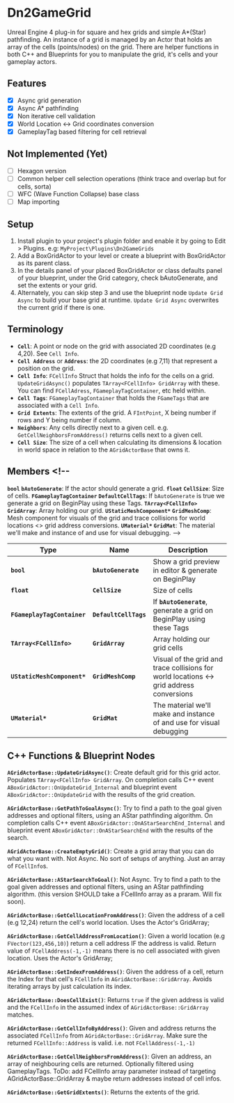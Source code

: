 # Dn2GameGrid

Unreal Engine 4 plug-in for square and hex grids and simple A*(Star) pathfinding. An instance of a grid is managed by an Actor that holds an array of the cells (points/nodes) on the grid. There are helper functions in both C++ and Blueprints for you to manipulate the grid, it's cells and your gameplay actors.

## Features
- [x] Async grid generation
- [x] Async A* pathfinding
- [x] Non iterative cell validation
- [x] World Location <-> Grid coordinates conversion
- [x] GameplayTag based filtering for cell retrieval

## Not Implemented (Yet)
- [ ] Hexagon version
- [ ] Common helper cell selection operations (think trace and overlap but for cells, sorta)
- [ ] WFC (Wave Function Collapse) base class
- [ ] Map importing

## Setup
1. Install plugin to your project's plugin folder and enable it by going to Edit > Plugins. e.g: `MyProject\Plugins\Dn2GameGrids`
2. Add a BoxGridActor to your level or create a blueprint with BoxGridActor as its parent class.
3. In the details panel of your placed BoxGridActor  or class defaults panel of your blueprint, under the Grid category, check bAutoGenerate, and set the extents or your grid.
4. Alternately, you can skip step 3 and use the blueprint node `Update Grid Async` to build your base grid at runtime. `Update Grid Async` overwrites the current grid if there is one.

## Terminology
- **`Cell`**: A point or node on the grid with associated 2D coordinates (e.g 4,20). See `Cell Info`.
- **`Cell Address`** or **`Address`**: the 2D coordinates (e.g 7,11) that represent a position on the grid.
- **`Cell Info`**: `FCellInfo` Struct that holds the info for the cells on a grid. `UpdateGridAsync()` populates `TArray<FCellInfo> GridArray` with these. You can find `FCellAdress`, `FGameplayTagContainer`, etc held within.
- **`Cell Tags`**: `FGameplayTagContainer` that holds the `FGameTags` that are associated with a `Cell Info`.
- **`Grid Extents`**: The extents of the grid. A `FIntPoint`, X being number if rows and Y being number if column.
- **`Neighbors`**: Any cells directly next to a given cell. e.g. `GetCellNeighborsFromAddress()` returns cells next to a given cell.
- **`Cell Size`**: The size of a cell when calculating its dimensions & location in world space in relation to the `AGridActorBase` that owns it.

## Members <!--
**`bool` `bAutoGenerate`**: If the actor should generate a grid.
**`float` `CellSize`**: Size of cells.
**`FGameplayTagContainer` `DefaultCellTags`**: If `bAutoGenerate` is true we generate a grid on BeginPlay using these Tags.
**`TArray<FCellInfo>` `GridArray`**: Array holding our grid.
**`UStaticMeshComponent*` `GridMeshComp`**: Mesh component for visuals of the grid and trace collisions for world locations <> grid address conversions.
**`UMaterial*` `GridMat`**:	The material we'll make and instance of and use for visual debugging. -->

| Type                        | Name                  | Description                                                                              |
|-----------------------------|-----------------------|------------------------------------------------------------------------------------------|
| **`bool`**                  | **`bAutoGenerate`**   | Show a grid preview in editor & generate on BeginPlay                                    |
| **`float`**                 | **`CellSize`**        | Size of cells                                                                            |
| **`FGameplayTagContainer`** | **`DefaultCellTags`** | If **`bAutoGenerate`**, generate a grid on BeginPlay using these Tags                    |
| **`TArray<FCellInfo>`**     | **`GridArray`**       | Array holding our grid cells                                                             |
| **`UStaticMeshComponent*`** | **`GridMeshComp`**    | Visual of the grid and trace collisions for world locations <-> grid address conversions |
| **`UMaterial*`**            | **`GridMat`**         | The material we'll make and instance of and use for visual debugging                     |

## C++ Functions & Blueprint Nodes
**`AGridActorBase::UpdateGridAsync()`**: Create default grid for this grid actor. Populates `TArray<FCellInfo> GridArray`. On completion calls C++ event `ABoxGridActor::OnUpdateGrid_Internal` and blueprint event `ABoxGridActor::OnUpdateGrid` with the results of the grid creation.

**`AGridActorBase::GetPathToGoalAsync()`**: Try to find a path to the goal given addresses and optional filters, using an AStar pathfinding algorithm. On completion calls C++ event `ABoxGridActor::OnAStarSearchEnd_Internal` and blueprint event `ABoxGridActor::OnAStarSearchEnd` with the results of the search.

**`AGridActorBase::CreateEmptyGrid()`**: Create a grid array that you can do what you want with. Not Async. No sort of setups of anything. Just an array of `FCellInfo`s.

**`AGridActorBase::AStarSearchToGoal()`**: Not Async. Try to find a path to the goal given addresses and optional filters, using an AStar pathfinding algorithm. (this version SHOULD take a FCellInfo array as a praram. Will fix soon).

**`AGridActorBase::GetCellLocationFromAddress()`**: Given the address of a cell (e.g 12,24) return the cell's world location. Uses the Actor's GridArray;

**`AGridActorBase::GetCellAddressFromLocation()`**: Given a world location (e.g `FVector(123,456,10)`) return a cell address IF the address is valid. Return value of `FCellAddress(-1,-1)` means there is no cell associated with given location. Uses the Actor's GridArray;

**`AGridActorBase::GetIndexFromAddress()`**: Given the address of a cell, return the Index for that cell's `FCellInfo` in `AGridActorBase::GridArray`. Avoids iterating arrays by just calculation its index.

**`AGridActorBase::DoesCellExist()`**: Returns `true` if the given address is valid and the `FCellInfo` in the assumed index of `AGridActorBase::GridArray` matches.

**`AGridActorBase::GetCellInfoByAddress()`**: Given and address returns the associated `FCellInfo` from `AGridActorBase::GridArray`. Make sure the returned `FCellInfo::Address` is valid. i.e. not `FCellAddress(-1,-1)`

**`AGridActorBase::GetCellNeighborsFromAddress()`**: Given an address, an array of neighbouring cells are returned. Optionally filtered using GameplayTags. ToDo: add FCellInfo array parameter instead of targeting AGridActorBase::GridArray & maybe return addresses instead of cell infos.

**`AGridActorBase::GetGridExtents()`**: Returns the extents of the grid.
